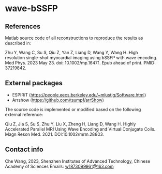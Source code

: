 # wave-bSSFP

## References

Matlab source code of all reconstructions to reproduce the results as described in:

Zhu Y, Wang C, Su S, Qiu Z, Yan Z, Liang D, Wang Y, Wang H. High resolution single-shot myocardial imaging using bSSFP with wave encoding. Med Phys. 2023 May 23. doi: 10.1002/mp.16471. Epub ahead of print. PMID: 37219842.

## External packages

- ESPIRiT (https://people.eecs.berkeley.edu/~mlustig/Software.html) 
- Arrshow (https://github.com/tsumpf/arrShow)

The source code is implemented or modified based on the following external reference:

Qiu Z, Jia S, Su S, Zhu Y, Liu X, Zheng H, Liang D, Wang H.
Highly Accelerated Parallel MRI Using Wave Encoding and Virtual Conjugate Coils.
Magn Reson Med. 2021. DOI:10.1002/mrm.28803.

## Contact info

Che Wang, 2023, Shenzhen Institutes of Advanced Technology, Chinese Academy of Sciences
Emails: w1873099961@163.com
